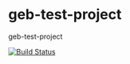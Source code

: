 # geb-test-project
geb-test-project

[![Build Status](https://travis-ci.org/sasovdmitri/geb-test-project.svg?branch=master)](https://travis-ci.org/sasovdmitri/geb-test-project)
